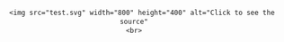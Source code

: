 <div align="center">
	<br>
	
		<img src="test.svg" width="800" height="400" alt="Click to see the source"
	<br>
</div>
